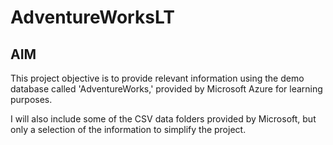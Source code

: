 # AdventureWorksLT

## AIM 
This project objective is to provide relevant information using the demo database called 'AdventureWorks,' provided by Microsoft Azure for learning purposes.

I will also include some of the CSV data folders provided by Microsoft, but only a selection of the information to simplify the project.
